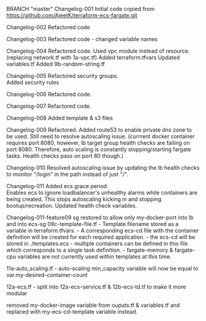 BRANCH "master" 
Changelog-001
Initial code copied from https://github.com/AjeetK/terraform-ecs-fargate.git

Changelog-002
Refactored code

Changelog-003
Refactored code - changed variable names

Changelog-004
Refactored code.
Used vpc module instead of resource. (replacing network.tf with 1a-vpc.tf)
Added terraform.tfvars
Updated variables.tf
Added 9b-random-string.tf

Changelog-005
Refactored security groups.  
Added security rules

Changelog-006
Refactored code.


Changelog-007
Refactored code.


Changelog-008
Added template & s3 files

Changelog-009
Refactored. 
Added route53 to enable private dns zone to be used.
Still need to resolve autoscaling issue. (currrent docker container requires port 8080, however, lb target group health checks are failing on port 8080. Therefore, auto scaling is constantly stopping/starting fargate tasks.  Health checks pass on port 80 though.)

Changelog-010
Resolved autoscaling issue by updating the lb health checks to monitor "/login" in the path instead of just "/".

Changelog-011
Added ecs grace period.  
Enables ecs to ignore loadbalancer's unhealthy alarms while containers are being created.
This stops autoscaling kicking in and stopping bootup/recreation.
Updated health check variables.

Changelog-011-feature09
sg restored to allow only my-docker-port into lb and into ecs-sg
09c-template-file.tf 
    - Template filename stored as a variable in terraform.tfvars.
    - A corresponding ecs-cd file with the container definition will be created for each required application.
    - the ecs-cd will be stored in ./templates.ecs
    - multiple containers can be defined in this file which corresponds to a single task definition.
    - fargate-memory & fargate-cpu variables are not currently used within templates at this time.

11a-auto_scaling.tf
    - auto-scaling min_capacity variable will now be equal to var.my-desired-container-count

12a-ecs.tf
    - split into 12a-ecs-service.tf & 12b-ecs-td.tf to make it more modular

removed my-docker-image variable from ouputs.tf & variables.tf and replaced with my-ecs-cd-template variable instead.
